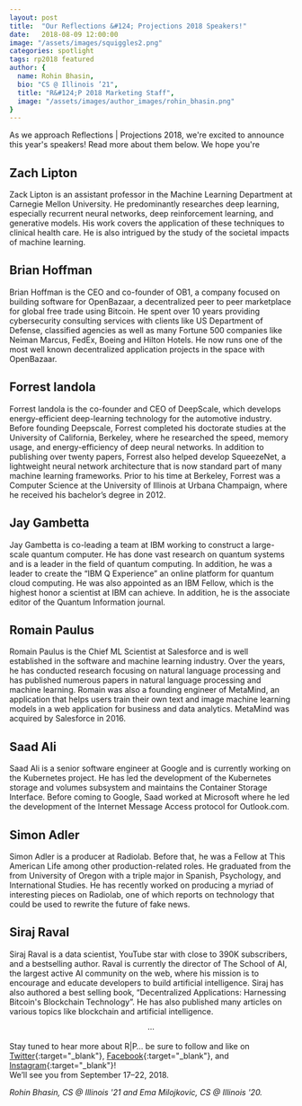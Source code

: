 ```yaml
---
layout: post
title:  "Our Reflections &#124; Projections 2018 Speakers!"
date:   2018-08-09 12:00:00
image: "/assets/images/squiggles2.png"
categories: spotlight
tags: rp2018 featured
author: { 
  name: Rohin Bhasin, 
  bio: "CS @ Illinois ’21",
  title: "R&#124;P 2018 Marketing Staff",
  image: "/assets/images/author_images/rohin_bhasin.png"
}
---
```

As we approach Reflections &#124; Projections 2018, we're excited to announce this year's speakers! Read more about them below. We hope you're 

## Zach Lipton

Zack Lipton is an assistant professor in the Machine Learning Department at Carnegie Mellon University. He predominantly researches deep learning, especially recurrent neural networks, deep reinforcement learning, and generative models. His work covers the application of these techniques to clinical health care. He is also intrigued by the study of the societal impacts of machine learning.

## Brian Hoffman

Brian Hoffman is the CEO and co-founder of OB1, a company focused on building software for OpenBazaar, a decentralized peer to peer marketplace for global free trade using Bitcoin. He spent over 10 years providing cybersecurity consulting services with clients like US Department of Defense, classified agencies as well as many Fortune 500 companies like Neiman Marcus, FedEx, Boeing and Hilton Hotels. He now runs one of the most well known decentralized application projects in the space with OpenBazaar.

## Forrest Iandola

Forrest Iandola is the co-founder and CEO of DeepScale, which develops energy-efficient deep-learning technology for the automotive industry. Before founding Deepscale, Forrest completed his doctorate studies at the University of California, Berkeley, where he researched the speed, memory usage, and energy-efficiency of deep neural networks. In addition to publishing over twenty papers, Forrest also helped develop SqueezeNet, a lightweight neural network architecture that is now standard part of many machine learning frameworks. Prior to his time at Berkeley, Forrest was a Computer Science at the University of Illinois at Urbana Champaign, where he received his bachelor’s degree in 2012.

## Jay Gambetta

Jay Gambetta is co-leading a team at IBM working to construct a large-scale quantum computer. He has done vast research on quantum systems and is a leader in the field of quantum computing. In addition, he was a leader to create the “IBM Q Experience” an online platform for quantum cloud computing. He was also appointed as an IBM Fellow, which is the highest honor a scientist at IBM can achieve. In addition, he is the associate editor of the Quantum Information journal.

## Romain Paulus

Romain Paulus is the Chief ML Scientist at Salesforce and is well established in the software and machine learning industry. Over the years, he has conducted research focusing on natural language processing and has published numerous papers in natural language processing and machine learning. Romain was also a founding engineer of MetaMind, an application that helps users train their own text and image machine learning models in a web application for business and data analytics. MetaMind was acquired by Salesforce in 2016.

## Saad Ali

Saad Ali is a senior software engineer at Google and is currently working on the Kubernetes project. He has led the development of the Kubernetes storage and volumes subsystem and maintains the Container Storage Interface. Before coming to Google, Saad worked at Microsoft where he led the development of the Internet Message Access protocol for Outlook.com.

## Simon Adler

Simon Adler is a producer at Radiolab. Before that, he was a Fellow at This American Life among other production-related roles. He graduated from the from University of Oregon with a triple major in Spanish, Psychology, and International Studies. He has recently worked on producing a myriad of interesting pieces on Radiolab, one of which reports on technology that could be used to rewrite the future of fake news.

## Siraj Raval

Siraj Raval is a data scientist, YouTube star with close to 390K subscribers, and a bestselling author. Raval is currently the director of The School of AI, the largest active AI community on the web, where his mission is to encourage and educate developers to build artificial intelligence. Siraj has also authored a best selling book, “Decentralized Applications: Harnessing Bitcoin's Blockchain Technology”. He has also published many articles on various topics like blockchain and artificial intelligence.

<center>&middot;&middot;&middot;</center>

Stay tuned to hear more about R&#124;P… be sure to follow and like on [Twitter](https://twitter.com/uiuc_rp){:target="_blank"}, [Facebook](https://facebook.com/acmrp){:target="_blank"}, and [Instagram](https://www.instagram.com/uiuc_rp/){:target="_blank"}!   
We’ll see you from September 17–22, 2018.  

*Rohin Bhasin, CS @ Illinois '21 and Ema Milojkovic, CS @ Illinois '20.*
